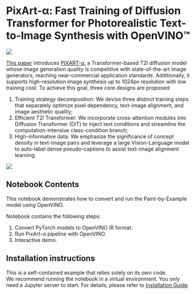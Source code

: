 # PixArt-α: Fast Training of Diffusion Transformer for Photorealistic Text-to-Image Synthesis with OpenVINO™

<img referrerpolicy="no-referrer-when-downgrade" src="https://static.scarf.sh/a.png?x-pxid=5b5a4db0-7875-4bfb-bdbd-01698b5b1a77&file=notebooks/pixart/README.md" />

[This paper](https://arxiv.org/abs/2310.00426) introduces [PIXART-α](https://github.com/PixArt-alpha/PixArt-alpha), a Transformer-based T2I diffusion model whose image generation quality is competitive with state-of-the-art image generators, reaching near-commercial application standards. Additionally, it supports high-resolution image synthesis up to 1024px resolution with low training cost. To achieve this goal, three core designs are proposed: 
1. Training strategy decomposition: We devise three distinct training steps that separately optimize pixel dependency, text-image alignment, and image aesthetic quality; 
2. Efficient T2I Transformer: We incorporate cross-attention modules into Diffusion Transformer (DiT) to inject text conditions and streamline the computation-intensive class-condition branch; 
3. High-informative data: We emphasize the significance of concept density in text-image pairs and leverage a large Vision-Language model to auto-label dense pseudo-captions to assist text-image alignment learning. 

![](https://huggingface.co/PixArt-alpha/PixArt-XL-2-1024-MS/resolve/main/asset/images/teaser.png)

## Notebook Contents

This notebook demonstrates how to convert and run the Paint-by-Example model using OpenVINO.

Notebook contains the following steps:
1. Convert PyTorch models to OpenVINO IR format.
2. Run PixArt-α pipeline with OpenVINO.
3. Interactive demo.

## Installation instructions

This is a self-contained example that relies solely on its own code.</br>
We recommend running the notebook in a virtual environment. You only need a Jupyter server to start.
For details, please refer to [Installation Guide](../../README.md).
